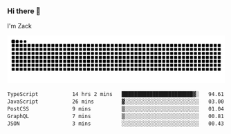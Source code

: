 ### Hi there 👋
I'm Zack

![](https://raw.githubusercontent.com/z4cki/z4cki/refs/heads/output/github-contribution-grid-snake.svg)
<!--START_SECTION:waka-->

```txt
TypeScript           14 hrs 2 mins   ███████████████████████▓░   94.61 %
JavaScript           26 mins         ▓░░░░░░░░░░░░░░░░░░░░░░░░   03.00 %
PostCSS              9 mins          ▒░░░░░░░░░░░░░░░░░░░░░░░░   01.04 %
GraphQL              7 mins          ▒░░░░░░░░░░░░░░░░░░░░░░░░   00.81 %
JSON                 3 mins          ░░░░░░░░░░░░░░░░░░░░░░░░░   00.43 %
```

<!--END_SECTION:waka-->

